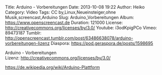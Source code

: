 Title: Arduino - Vorbereitungen
Date: 2013-10-08 19:22
Author: Heiko
Category: Video
Tags: CC by,Linux,Neueinsteiger,ohne Musik,screencast,Arduino
Slug: Arduino_Vorbereitungen
Album: https://www.openscreencast.de
Duration: 121000
License: http://creativecommons.org/licenses/by/3.0/
Youtube: i3odKpigPCo
Vimeo: 89473187
Tumblr: http://openscreencast.tumblr.com/post/63486638078/arduino-vorbereitungen-lizenz
Diaspora: https://pod.geraspora.de/posts/1598695

Arduino - Vorbereitungen  
Lizenz: <http://creativecommons.org/licenses/by/3.0/>  
  
<https://de.wikipedia.org/wiki/Arduino-Plattform>

